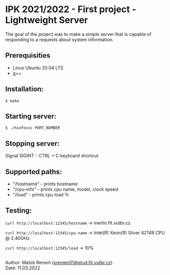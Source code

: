 # IPK 2021/2022 - First project - Lightweight Server
The goal of the project was to make a simple server
that is capable of responding to a requests about
system information.

## Prerequisities
* Linux Ubuntu 20.04 LTS
* g++

## Installation:
```$ make```

## Starting server:
```$ ./hinfosvc PORT_NUMBER```

## Stopping server:
Signal SIGINT - CTRL + C keyboard shortcut

## Supported paths:
* "/hostname"  - prints hostname
* "/cpu-info"  - prints cpu name, model, clock speed
* "/load"      - prints cpu load %

## Testing:
```curl http://localhost:12345/hostname``` -> merlin.fit.vutbr.cz
	
```curl http://localhost:12345/cpu-name``` -> Intel(R) Xeon(R) Silver 4214R CPU @ 2.40GHz
	
```curl http://localhost:12345/load``` -> 10%

## 
Author: Matúš Remeň (xremen01@stud.fit.vutbr.cz)<br/>
Date: 11.03.2022
